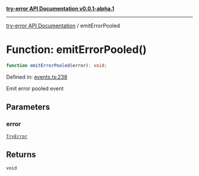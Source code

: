 [**try-error API Documentation v0.0.1-alpha.1**](../index.md)

***

[try-error API Documentation](../index.md) / emitErrorPooled

# Function: emitErrorPooled()

```ts
function emitErrorPooled(error): void;
```

Defined in: [events.ts:238](https://github.com/oconnorjohnson/try-error/blob/e3ae0308069a4fba073f4543d527ad76373db795/src/events.ts#L238)

Emit error pooled event

## Parameters

### error

[`TryError`](../interfaces/TryError.md)

## Returns

`void`
